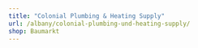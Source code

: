 ```yaml
---
title: "Colonial Plumbing & Heating Supply"
url: /albany/colonial-plumbing-und-heating-supply/
shop: Baumarkt
---
```

